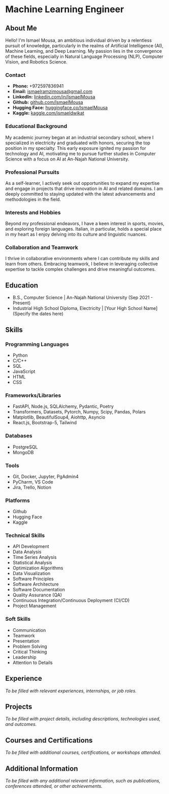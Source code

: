 # Machine Learning Engineer

## About Me

Hello! I'm Ismael Mousa, an ambitious individual driven by a relentless pursuit of knowledge, particularly in the realms
of Artificial Intelligence (AI), Machine Learning, and Deep Learning. My passion lies in the convergence of these
fields, especially in Natural Language Processing (NLP), Computer Vision, and Robotics Science.

### Contact

- **Phone:** +972597836941
- **Email:** [ismaelramzimousa@gmail.com](mailto:ismaelramzimousa@gmail.com)
- **LinkedIn:** [linkedin.com/in/IsmaelMousa](https://www.linkedin.com/in/IsmaelMousa)
- **Github:** [github.com/IsmaelMousa](https://github.com/IsmaelMousa)
- **Hugging Face:** [huggingface.co/IsmaelMousa](https://huggingface.co/IsmaelMousa)
- **Kaggle:** [kaggle.com/ismaeldwikat](https://www.kaggle.com/ismaeldwikat)

### Educational Background

My academic journey began at an industrial secondary school, where I specialized in electricity and graduated with
honors, securing the top position in my specialty. This early exposure ignited my passion for technology and AI,
motivating me to pursue further studies in Computer Science with a focus on AI at An-Najah National University.

### Professional Pursuits

As a self-learner, I actively seek out opportunities to expand my expertise and engage in projects that drive innovation
in AI and related domains. I am deeply committed to staying updated with the latest advancements and methodologies in
the field.

### Interests and Hobbies

Beyond my professional endeavors, I have a keen interest in sports, movies, and exploring foreign languages. Italian, in
particular, holds a special place in my heart as I enjoy delving into its culture and linguistic nuances.

### Collaboration and Teamwork

I thrive in collaborative environments where I can contribute my skills and learn from others. Embracing teamwork, I
believe in leveraging collective expertise to tackle complex challenges and drive meaningful outcomes.

## Education

- B.S., Computer Science | An-Najah National University (Sep 2021 - Present)
- Industrial High School Diploma, Electricity | [Your High School Name] (Specify the dates here)

## Skills

### Programming Languages

- Python
- C/C++
- SQL
- JavaScript
- HTML
- CSS

### Frameworks/Libraries

- FastAPI, Node.js, SQLAlchemy, Pydantic, Poetry
- Transformers, Datasets, Pytorch, Numpy, Scipy, Pandas, Polars
- Matplotlib, BeautifulSoup4, Aiohttp, Asyncio
- React.js, Bootstrap-5, Tailwind

### Databases

- PostgreSQL
- MongoDB

### Tools

- Git, Docker, Jupyter, PgAdmin4
- PyCharm, VS Code
- Jira, Trello, Notion

### Platforms

- Github
- Hugging Face
- Kaggle

### Technical Skills

- API Development
- Data Analysis
- Time Series Analysis
- Statistical Analysis
- Optimization Algorithms
- Data Visualization
- Software Principles
- Software Architecture
- Software Documentation
- Quality Assurance (QA)
- Continuous Integration/Continuous Deployment (CI/CD)
- Project Management

### Soft Skills

- Communication
- Teamwork
- Presentation
- Problem Solving
- Critical Thinking
- Leadership
- Attention to Details

## Experience

*To be filled with relevant experiences, internships, or job roles.*

## Projects

*To be filled with project details, including descriptions, technologies used, and outcomes.*

## Courses and Certifications

*To be filled with additional courses, certifications, or workshops attended.*

## Additional Information

*To be filled with any additional relevant information, such as publications, conferences attended, or other
achievements.*
